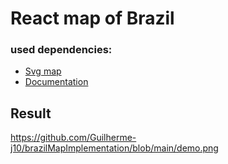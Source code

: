 # React map of Brazil 

### used dependencies: 
- [Svg map](https://www.npmjs.com/package/@svg-maps/brazil)
- [Documentation](https://github.com/VictorCazanave/react-svg-map)

## Result
https://github.com/Guilherme-j10/brazilMapImplementation/blob/main/demo.png
